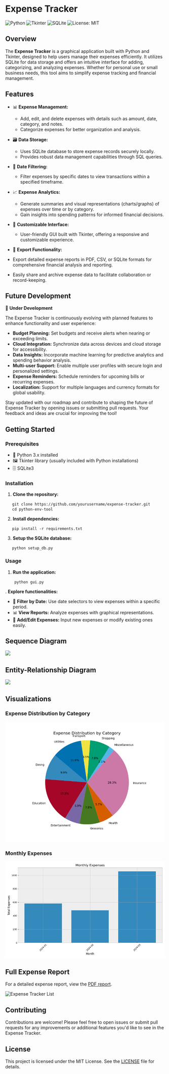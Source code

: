 # Expense Tracker

![Python](https://img.shields.io/badge/Python-3.x-blue.svg)
![Tkinter](https://img.shields.io/badge/Tkinter-GUI-yellow.svg)
![SQLite](https://img.shields.io/badge/SQLite-3-lightgrey.svg)
![License: MIT](https://img.shields.io/badge/License-MIT-blue.svg)

## Overview

The **Expense Tracker** is a graphical application built with Python and Tkinter, designed to help users manage their expenses efficiently. It utilizes SQLite for data storage and offers an intuitive interface for adding, categorizing, and analyzing expenses. Whether for personal use or small business needs, this tool aims to simplify expense tracking and financial management.

## Features

- 📊 **Expense Management:**
  - Add, edit, and delete expenses with details such as amount, date, category, and notes.
  - Categorize expenses for better organization and analysis.

- 🗃️ **Data Storage:**
  - Uses SQLite database to store expense records securely locally.
  - Provides robust data management capabilities through SQL queries.

- 📅 **Date Filtering:**
  - Filter expenses by specific dates to view transactions within a specified timeframe.

- 📈 **Expense Analytics:**
  - Generate summaries and visual representations (charts/graphs) of expenses over time or by category.
  - Gain insights into spending patterns for informed financial decisions.

- 🎨 **Customizable Interface:**
  - User-friendly GUI built with Tkinter, offering a responsive and customizable experience.

- 📄 **Export Functionality:**

- Export detailed expense reports in PDF, CSV, or SQLite formats for comprehensive financial analysis and reporting.
- Easily share and archive expense data to facilitate collaboration or record-keeping. 


## Future Development

🚀 **Under Development**

The Expense Tracker is continuously evolving with planned features to enhance functionality and user experience:

- **Budget Planning:** Set budgets and receive alerts when nearing or exceeding limits.
- **Cloud Integration:** Synchronize data across devices and cloud storage for accessibility.
- **Data Insights:** Incorporate machine learning for predictive analytics and spending behavior analysis.
- **Multi-user Support:** Enable multiple user profiles with secure login and personalized settings.
- **Expense Reminders:** Schedule reminders for upcoming bills or recurring expenses.
- **Localization:** Support for multiple languages and currency formats for global usability.

Stay updated with our roadmap and contribute to shaping the future of Expense Tracker by opening issues or submitting pull requests. Your feedback and ideas are crucial for improving the tool!

## Getting Started

### Prerequisites

- 🐍 Python 3.x installed
- 🖼️ Tkinter library (usually included with Python installations)
- 🗄️ SQLite3

### Installation

1. **Clone the repository:**
   
```
   git clone https://github.com/yourusername/expense-tracker.git
   cd python-env-tool
```

2. **Install dependencies:**
   
```
   pip install -r requirements.txt
```

3. **Setup the SQLite database:**
   
```
   python setup_db.py
```

### Usage

1. **Run the application:**

```
    python gui.py
```



. **Explore functionalities:**

- 📅 **Filter by Date:** Use date selectors to view expenses within a specific period.
- 📊 **View Reports:** Analyze expenses with graphical representations.
- 📝 **Add/Edit Expenses:** Input new expenses or modify existing ones easily.

## Sequence Diagram

[![](https://mermaid.ink/img/pako:eNrVVstu2zAQ_BWCJwew0bsOAQq3KXIIGqR1TgKEDblSiEikSlJOjSD_XlIPS7Zkq3aUAPHBkLnUzuzMeskXyhRHGlCDfwqUDL8JSDRkoSTuk4O2gokcpCUrg7q_-v1vjtLgbw3sCfW9wOexPUslrVZpeiTbjaOU9qO3GmPUnqQJZRX2pBaXl30WAfnpl5qMpA5VbwGzYg0WB9lXW_qRHkxbSEDuvHrGEuayJkoLz_AI0r4Gh6KLA7Ut92A4_gfQqGJfOTdE4jPBKniWEveQCu6JgOTEwBqbbI6kBZFOJMyWQtkrAQHOoxpoBpkqpJ03ZmzmxBNy32iYFrkVSl4Ms-g0XndlcbTipsV8sZwwJWOhM_Aoh8zpwEzj3JVILWrTSG3Iw2ZbfWmEF-BNjR2XCK6-BuJ9bEzQNjaa2ZQmXQ3z_wBvagW35hCNudLWnGXHD5SoPaEqyScz4a4k7ZsRPkz-G5CQuH9EO5nJzA2LLxoztcaLIy50jpvmNNk5gXZk6UU6Cz2BUwU8aglFsVZZxB_O0HqH4_ipUGcaZ-jHaTNAZs3DNPQ2Pvlpg3Kcb-Xm-1Gu8r-R9IEOXeXledlp0NV1L_dpd59lqvwpMHj5OXHilKl83RJZW_XUI4d5lKhFmXTsLLdpKxw-7fAZENTR8e4E-w6M4HdS0DnN0DWa4O5u_uJfCKl9xAxDGrhHDvoppKF8dfugsOrXRjIaWF3gnGpVJI80iCE17ldRdld9q69XX_8BK2dV6Q?type=png)](https://mermaid.live/edit#pako:eNrVVstu2zAQ_BWCJwew0bsOAQq3KXIIGqR1TgKEDblSiEikSlJOjSD_XlIPS7Zkq3aUAPHBkLnUzuzMeskXyhRHGlCDfwqUDL8JSDRkoSTuk4O2gokcpCUrg7q_-v1vjtLgbw3sCfW9wOexPUslrVZpeiTbjaOU9qO3GmPUnqQJZRX2pBaXl30WAfnpl5qMpA5VbwGzYg0WB9lXW_qRHkxbSEDuvHrGEuayJkoLz_AI0r4Gh6KLA7Ut92A4_gfQqGJfOTdE4jPBKniWEveQCu6JgOTEwBqbbI6kBZFOJMyWQtkrAQHOoxpoBpkqpJ03ZmzmxBNy32iYFrkVSl4Ms-g0XndlcbTipsV8sZwwJWOhM_Aoh8zpwEzj3JVILWrTSG3Iw2ZbfWmEF-BNjR2XCK6-BuJ9bEzQNjaa2ZQmXQ3z_wBvagW35hCNudLWnGXHD5SoPaEqyScz4a4k7ZsRPkz-G5CQuH9EO5nJzA2LLxoztcaLIy50jpvmNNk5gXZk6UU6Cz2BUwU8aglFsVZZxB_O0HqH4_ipUGcaZ-jHaTNAZs3DNPQ2Pvlpg3Kcb-Xm-1Gu8r-R9IEOXeXledlp0NV1L_dpd59lqvwpMHj5OXHilKl83RJZW_XUI4d5lKhFmXTsLLdpKxw-7fAZENTR8e4E-w6M4HdS0DnN0DWa4O5u_uJfCKl9xAxDGrhHDvoppKF8dfugsOrXRjIaWF3gnGpVJI80iCE17ldRdld9q69XX_8BK2dV6Q)

## Entity-Relationship Diagram

[![](https://mermaid.ink/img/pako:eNpNj0EKwyAQRa8is-4J3EljaWlJQyIlCzeiNpFWDUYXIeTuNW0g_av5b4aZPzNIrzRg0KEwogvCcoeyaFvRsqFo_tlVRqFLyVB13ZGwPrmITrc7YTuVIurOhwk9SH08k3rvqNxBBWH0D-lRBjNE4x1itN3WLHAAq4MVRuVs3xAcYq-t5oBzqUR4ceBunRMp-mZyEnAMSR8g-NT1gJ_iPWaXhvXo9ttGlw-540nm?type=png)](https://mermaid.live/edit#pako:eNpNj0EKwyAQRa8is-4J3EljaWlJQyIlCzeiNpFWDUYXIeTuNW0g_av5b4aZPzNIrzRg0KEwogvCcoeyaFvRsqFo_tlVRqFLyVB13ZGwPrmITrc7YTuVIurOhwk9SH08k3rvqNxBBWH0D-lRBjNE4x1itN3WLHAAq4MVRuVs3xAcYq-t5oBzqUR4ceBunRMp-mZyEnAMSR8g-NT1gJ_iPWaXhvXo9ttGlw-540nm)


## Visualizations

### Expense Distribution by Category

![Expense Distribution](data/Figure_1.png)

### Monthly Expenses

![Monthly Expenses](data/Figure_2.png)

## Full Expense Report

For a detailed expense report, view the [PDF report](data/pdf.pdf).


![Expense Tracker List](https://github.com/AbdullahBakir97/Py-Desktop-Expense_Tracker/assets/127149804/aa142657-cdbd-4060-8439-74a032fa2ad5)


## Contributing

Contributions are welcome! Please feel free to open issues or submit pull requests for any improvements or additional features you'd like to see in the Expense Tracker.

## License

This project is licensed under the MIT License. See the [LICENSE](LICENSE) file for details.

